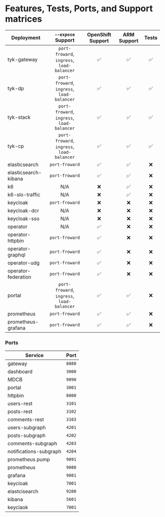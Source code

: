 # Features, Tests, Ports, and Support matrices

| Deployment           |             `--expose` Support             | OpenShift Support  |    ARM Support     |       Tests        |
|----------------------|:------------------------------------------:|:------------------:|:------------------:|:------------------:|
| tyk-gateway          | `port-froward`, `ingress`, `load-balancer` | :white_check_mark: | :white_check_mark: | :white_check_mark: |
| tyk-dp               | `port-froward`, `ingress`, `load-balancer` | :white_check_mark: | :white_check_mark: | :white_check_mark: |
| tyk-stack            | `port-froward`, `ingress`, `load-balancer` | :white_check_mark: | :white_check_mark: | :white_check_mark: |
| tyk-cp               | `port-froward`, `ingress`, `load-balancer` | :white_check_mark: | :white_check_mark: | :white_check_mark: |
| elasticsearch        |               `port-froward`               | :white_check_mark: | :white_check_mark: |        :x:         |
| elasticsearch-kibana |               `port-froward`               | :white_check_mark: | :white_check_mark: |        :x:         |
| k6                   |                    N/A                     |        :x:         | :white_check_mark: |        :x:         |
| k6-slo-traffic       |                    N/A                     |        :x:         | :white_check_mark: |        :x:         |
| keycloak             |               `port-froward`               |        :x:         |        :x:         |        :x:         |
| keycloak-dcr         |                    N/A                     |        :x:         |        :x:         |        :x:         |
| keycloak-sso         |                    N/A                     |        :x:         |        :x:         |        :x:         |
| operator             |                    N/A                     | :white_check_mark: |        :x:         |        :x:         |
| operator-httpbin     |               `port-froward`               | :white_check_mark: |        :x:         |        :x:         |
| operator-graphql     |               `port-froward`               | :white_check_mark: |        :x:         |        :x:         |
| operator-udg         |               `port-froward`               | :white_check_mark: |        :x:         |        :x:         |
| operator-federation  |               `port-froward`               | :white_check_mark: |        :x:         |        :x:         |
| portal               | `port-froward`, `ingress`, `load-balancer` | :white_check_mark: | :white_check_mark: |        :x:         |
| prometheus           |               `port-froward`               | :white_check_mark: | :white_check_mark: |        :x:         |
| prometheus-grafana   |               `port-froward`               | :white_check_mark: | :white_check_mark: |        :x:         |

### Ports
| Service                |  Port  |
|------------------------|:------:|
| gateway                | `8080` |
| dashboard              | `3000` |
| MDCB                   | `9090` |
| portal                 | `3001` |
| httpbin                | `8000` |
| users-rest             | `3101` |
| posts-rest             | `3102` |
| comments-rest          | `3103` |
| users-subgraph         | `4201` |
| posts-subgraph         | `4202` |
| comments-subgraph      | `4203` |
| notifications-subgraph | `4204` |
| prometheus pump        | `9091` |
| prometheus             | `9080` |
| grafana                | `9081` |
| keycloak               | `7001` |
| elastcisearch          | `9200` |
| kibana                 | `5601` |
| keyclaok               | `7001` |
